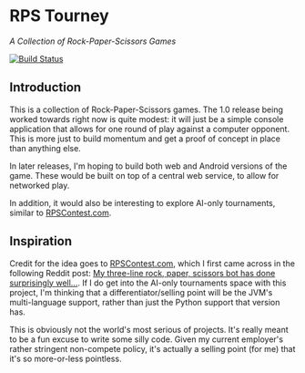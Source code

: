 RPS Tourney
===========
*A Collection of Rock-Paper-Scissors Games*

[![Build Status](https://justdavis.com/jenkins/buildStatus/icon?job=rps-tourney)](https://justdavis.com/jenkins/job/rps-tourney/)

## Introduction

This is a collection of Rock-Paper-Scissors games. The 1.0 release being worked towards right now is quite modest: it will just be a simple console application that allows for one round of play against a computer opponent. This is more just to build momentum and get a proof of concept in place than anything else.

In later releases, I'm hoping to build both web and Android versions of the game. These would be built on top of a central web service, to allow for networked play.

In addition, it would also be interesting to explore AI-only tournaments, similar to [RPSContest.com](http://www.rpscontest.com/).


## Inspiration

Credit for the idea goes to [RPSContest.com](http://www.rpscontest.com/), which I first came across in the following Reddit post: [My three-line rock, paper, scissors bot has done surprisingly well...](http://www.reddit.com/r/programming/comments/1nj3z6/my_threeline_rock_paper_scissors_bot_has_done/). If I do get into the AI-only tournaments space with this project, I'm thinking that a differentiator/selling point will be the JVM's multi-language support, rather than just the Python support that version has.

This is obviously not the world's most serious of projects. It's really meant to be a fun excuse to write some silly code. Given my current employer's rather stringent non-compete policy, it's actually a selling point (for me) that it's so more-or-less pointless.
